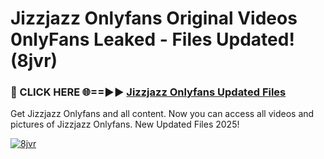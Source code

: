 # Jizzjazz Onlyfans Original Videos 0nlyFans Leaked - Files Updated! (8jvr)

<h3>🔴 CLICK HERE 🌐==►► <a href="https://tinyurl.com/ehrbuxhb" rel="nofollow">Jizzjazz Onlyfans Updated Files</a></h3>

Get Jizzjazz Onlyfans and all content. Now you can access all videos and pictures of Jizzjazz Onlyfans. New Updated Files 2025!

[![8jvr](https://i.imgur.com/lVYEuWS.gif)](https://tinyurl.com/ehrbuxhb)
